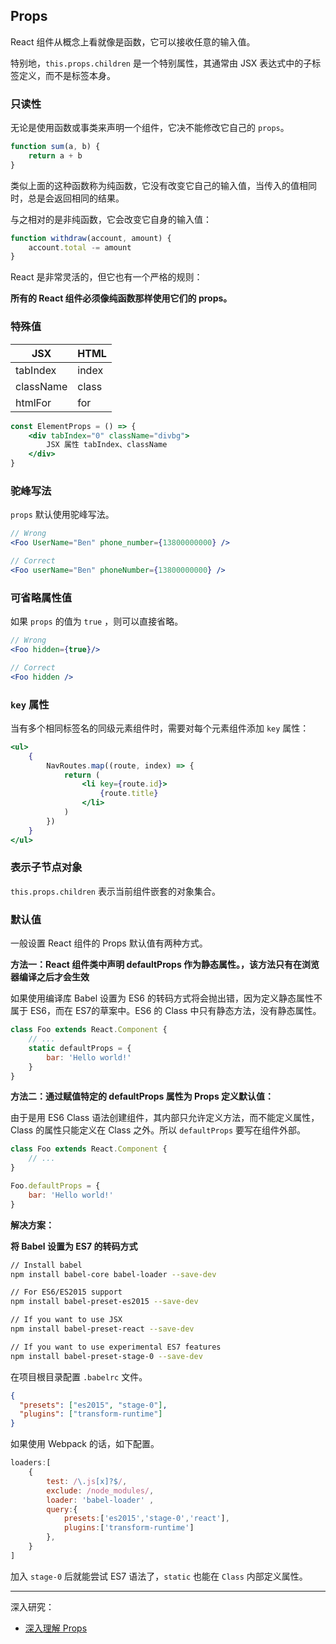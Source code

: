 ## Props

React 组件从概念上看就像是函数，它可以接收任意的输入值。

特别地，`this.props.children` 是一个特别属性，其通常由 JSX 表达式中的子标签定义，而不是标签本身。

### 只读性

无论是使用函数或事类来声明一个组件，它决不能修改它自己的 `props`。

```js
function sum(a, b) {
    return a + b
}
```

类似上面的这种函数称为纯函数，它没有改变它自己的输入值，当传入的值相同时，总是会返回相同的结果。

与之相对的是非纯函数，它会改变它自身的输入值：

```js
function withdraw(account, amount) {
    account.total -= amount
}
```

React 是非常灵活的，但它也有一个严格的规则：

**所有的 React 组件必须像纯函数那样使用它们的 props。**

### 特殊值

| JSX       | HTML  |
| --------- | ----- |
| tabIndex  | index |
| className | class |
| htmlFor   | for   |

```jsx
const ElementProps = () => {
    <div tabIndex="0" className="divbg">
        JSX 属性 tabIndex、className
    </div>
}
```

### 驼峰写法

`props` 默认使用驼峰写法。

```jsx
// Wrong
<Foo UserName="Ben" phone_number={13800000000} />

// Correct
<Foo userName="Ben" phoneNumber={13800000000} />
```

### 可省略属性值

如果 `props` 的值为 `true` ，则可以直接省略。

```jsx
// Wrong
<Foo hidden={true}/>

// Correct
<Foo hidden />
```

### `key` 属性

当有多个相同标签名的同级元素组件时，需要对每个元素组件添加 `key` 属性：

```jsx
<ul>
    {
        NavRoutes.map((route, index) => {
            return (
                <li key={route.id}>
                    {route.title}	
            	</li>
            )
        })
    }
</ul>
```

### 表示子节点对象

`this.props.children` 表示当前组件嵌套的对象集合。

### 默认值

一般设置 React 组件的 Props 默认值有两种方式。

**方法一：React 组件类中声明 defaultProps 作为静态属性。，该方法只有在浏览器编译之后才会生效**

如果使用编译库 Babel 设置为 ES6 的转码方式将会抛出错，因为定义静态属性不属于 ES6，而在 ES7的草案中。ES6 的 Class 中只有静态方法，没有静态属性。

```jsx
class Foo extends React.Component {
    // ...
    static defaultProps = {
        bar: 'Hello world!'
    }
}
```

**方法二：通过赋值特定的 defaultProps 属性为 Props 定义默认值：**

由于是用 ES6 Class 语法创建组件，其内部只允许定义方法，而不能定义属性，Class 的属性只能定义在 Class 之外。所以 `defaultProps` 要写在组件外部。

```jsx
class Foo extends React.Component {
    // ...
}

Foo.defaultProps = {
    bar: 'Hello world!'
}
```

**解决方案：**

**将 Babel 设置为 ES7 的转码方式**

```bash
// Install babel
npm install babel-core babel-loader --save-dev

// For ES6/ES2015 support
npm install babel-preset-es2015 --save-dev

// If you want to use JSX
npm install babel-preset-react --save-dev

// If you want to use experimental ES7 features
npm install babel-preset-stage-0 --save-dev
```

在项目根目录配置 `.babelrc` 文件。

```json
{
  "presets": ["es2015", "stage-0"],
  "plugins": ["transform-runtime"]
}
```

如果使用 Webpack 的话，如下配置。

```js
loaders:[
    {
        test: /\.js[x]?$/,
        exclude: /node_modules/,
        loader: 'babel-loader' ,
        query:{
            presets:['es2015','stage-0','react'],
            plugins:['transform-runtime']
        },
    }
]
```

加入 `stage-0` 后就能尝试 ES7 语法了，`static` 也能在 `Class` 内部定义属性。

---

深入研究：

- [深入理解 Props](https://blog.csdn.net/u013451157/article/details/78728213)
